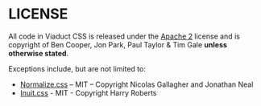 # LICENSE

All code in Viaduct CSS is released under the [Apache
2](http://www.apache.org/licenses/LICENSE-2.0.html) license and is copyright of
Ben Cooper, Jon Park, Paul Taylor & Tim Gale **unless otherwise stated**.

Exceptions include, but are not limited to:

* [Normalize.css](http://necolas.github.io/normalize.css/) – MIT – Copyright
  Nicolas Gallagher and Jonathan Neal
* [Inuit.css](https://github.com/inuitcss) - MIT - Copyright Harry Roberts
